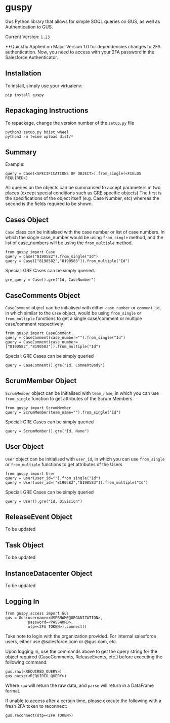 # guspy
Gus Python library that allows for simple SOQL queries on GUS, as well as Authentication to GUS.

Current Version: `1.23`

**Quickfix Applied on Major Version 1.0 for dependencies changes to 2FA authentication. Now, you need to access with your 2FA password in the Salesforce Authenticator.

## Installation
To install, simply use your virtualenv:

```
pip install guspy
```

## Repackaging Instructions
To repackage, change the version number of the `setup.py` file
```
python3 setup.py bdist_wheel
python3 -m twine upload dist/*
```


## Summary

Example:
```
query = Case(<SPECIFICATIONS OF OBJECT>).from_single(<FIELDS REQUIRED>)
```
All queries on the objects can be summarised to accept parameters in two places (except special conditions such as GRE specific objects)
The first is the specifications of the object itself (e.g. Case Number, etc) whereas the second is the fields required to be shown.


**Cases Object**
-------------
`Case` class can be initialised with the case number or list of case numbers. In which the single case_number would be using `from_single` method, and the list of case_numbers will be using the `from_multiple` method.
```
from guspy import Case
query = Case("8190582").from_single("Id")
query = Case(["8190582","8190583"]).from_multiple("Id")
```

Special: GRE Cases can be simply queried.
```
gre_query = Case().gre("Id, CaseNumber")
```


**CaseComments Object**
-------------
`CaseComment` object can be initialised with either `case_number` or `comment_id`, in which similar to the `Case` object, would be using `from_single` or `from_multiple` functions to get a single case/comment or multiple case/comment respectively
```
from guspy import CaseComment
query = CaseComment(case_number="").from_single("Id")
query = CaseComment(case_number=["8190582","8190583"]).from_multiple("Id")
```

Special: GRE Cases can be simply queried
```
query = CaseComment().gre("Id, CommentBody")
```

**ScrumMember Object**
-------------
`ScrumMember` object can be initialised with `team_name`, in which you can use `from_single` function to get attributes of the Scrum Members
```
from guspy import ScrumMember
query = ScrumMember(team_name="").from_single("Id")
```

Special: GRE Cases can be simply queried
```
query = ScrumMember().gre("Id, Name")
```

**User Object**
-------------
`User` object can be initialised with `user_id`, in which you can use `from_single` or `from_multiple` functions to get attributes of the Users
```
from guspy import User
query = User(user_id="").from_single("Id")
query = User(user_id=["8190582","8190583"]).from_multiple("Id")
```

Special: GRE Cases can be simply queried
```
query = User().gre("Id, Division")
```

**ReleaseEvent Object**
-------------
To be updated

**Task Object**
-------------
To be updated

**InstanceDatacenter Object**
-------------
To be updated

**Logging In**
-------------
```
from guspy.access import Gus
gus = Gus(username=<USERNAME@ORGANIZATION>,
          password=<PASSWORD>,
          otp=<2FA TOKEN>).connect()
```
Take note to login with the organization provided. For internal salesforce users, either use @salesforce.com or @gus.com, etc.

Upon logging in, use the commands above to get the query string for the object required (CaseComments, ReleaseEvents, etc.) before executing the following command:
```
gus.raw(<REQUIRED_QUERY>)
gus.parse(<REQUIRED_QUERY>)
```
Where `raw` will return the raw data, and `parse` will return in a DataFrame format.

If unable to access after a certain time, please execute the following with a fresh 2FA token to reconnect:
```
gus.reconnect(otp=<2FA TOKEN>)
```